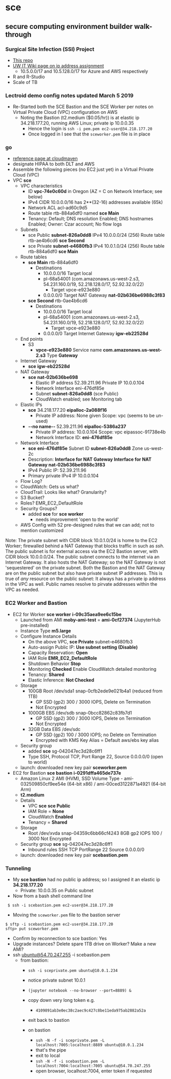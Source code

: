 # sce
## secure computing environment builder walk-through

### Surgical Site Infection (SSI) Project

* [This repo](https://github.com/robfatland/sce)
* [UW IT Wiki page on ip address assignment](https://wiki.cac.washington.edu/pages/viewpage.action?pageId=53181947)
  * 10.5.0.0/17 and 10.5.128.0/17 for Azure and AWS respectively
* R and R-Studio
* Scale of TB

### Lectroid demo config notes updated March 5 2019
* Re-Started both the SCE Bastion and the SCE Worker per notes on Virtual Private Cloud (VPC) configuration on AWS
  * Noting the Bastion (t2.medium ($0.05/hr)) is at elastic ip 34.218.177.20, running AWS Linux; private ip 10.0.0.35
    * Hence the login is `ssh -i pem.pem ec2-user@34.218.177.20`
    * Once logged in I see that the `sceworker.pem` file is in place
    

  
### go

* [reference page at cloudmaven](https://cloudmaven.github.io/documentation/aws_hipaa.html)
* designate HIPAA to both DLT and AWS 
* Assemble the following pieces (no EC2 just yet) in a Virtual Private Cloud (VPC)
* VPC **sce**
  * VPC characteristics
    * ID **vpc-74e0c60d** in Oregon (AZ = C on Network Interface; see below)
    * IPv4 CIDR 10.0.0.0/16 has 2**(32-16) addresses available (65k)
    * Network ACL acl-ad60c9d5
    * Route table rtb-884a6df0 named **sce Main** 
    * Tenancy: Default; DNS resolution Enabled; DNS hostnames Enabled; Owner: Czar account; No flow logs
  * Subnets
    * sce Public **subnet-826a0dd8** IPv4 10.0.0.0/24 (256) Route table rtb-ae4b6cd6 **sce Second**
    * sce Private **subnet-e4680fb3** IPv4 10.0.1.0/24 (256) Route table rtb-884a6df0 **sce Main**
  * Route tables
    * **sce Main** rtb-884a6df0 
      * Destinations 
        * 10.0.0.0/16 Target local
        * pl-68a54001 (com.amazonaws.us-west-2.s3, 54.231.160.0/19, 52.218.128.0/17, 52.92.32.0/22) 
          * Target vpce-e923e880
        * 0.0.0.0/0 Target NAT Gateway **nat-02b636be6988c3f83** 
    * **sce Second** rtb-0ae4b6cd6
      * Destinations
        * 10.0.0.0/16 Target local
        * pl-68a54001 (com.amazonaws.us-west-2.s3, 54.231.160.0/19, 52.218.128.0/17, 52.92.32.0/22)	
          * Target vpce-e923e880
        * 0.0.0.0/0 Target Internet Gateway **igw-eb22528d**
  * End points
    * S3
      * **vpce-e923e880**  Service name **com.amazonaws.us-west-2.s3** Type **Gateway** 
  * Internet Gateway 
    * **sce** **igw-eb22528d** 
  * NAT Gateway
    * **sce** **nat-02b636be698** 
      * Elastic IP address 52.39.211.96 Private IP 10.0.0.104  
      * Network Interface eni-476df85e
      * Subnet **subnet-826a0dd8** (sce Public)
      * CloudWatch enabled; see Monitoring tab
  * Elastic IPs
    * **sce** 34.218.177.20 **eipalloc-2a088f16** 
      * Private IP address: None given Scope: vpc (seems to be un-used)
    * **--no name--** 52.39.211.96 **eipalloc-5386a237** 
      * Private IP address: 10.0.0.104 Scope: vpc eipassoc-91738e4b 
      * Network Interface ID: **eni-476df85e**
  * Network Interface
    * **sce** **eni-476df85e** Subnet ID **subnet-826a0dd8** Zone us-west-2c
    * Description: **Interface for NAT Gateway Interface for NAT Gateway nat-02b636be6988c3f83**
    * IPv4 Public IP: 52.39.211.96
    * Primary private IPv4 IP 10.0.0.104
  * Flow Log?
  * CloudWatch: Gets us what?
  * CloudTrail: Looks like what? Granularity?
  * S3 Bucket?
  * Roles? EMR_EC2_DefaultRole
  * Security Groups? 
    * added **sce** for **sce worker**
      * needs improvement 'open to the world'
  * AWS Config with 52 pre-designed rules that we can add; not to mention customized
  
Note: The private subnet with CIDR block 10.0.1.0/24 is home to the EC2 Worker; firewalled behind a NAT Gateway
that blocks traffic in such as *ssh*. The public subnet is for external access via the EC2 Bastion server, with
CIDR block 10.0.0.0/24. The public subnet connects to the internet via an Internet Gateway. It also hosts the 
NAT Gateway; so the NAT Gateway is not 'sequestered' on the private subnet. Both the Bastion and the NAT Gateway are 
on the public subnet but also have private subnet IP addresses. This is true of *any* resource on the public subnet: 
It always has a private ip address in the VPC as well. Public names resolve to pirvate addresses within the VPC as needed. 


### EC2 Worker and Bastion

* EC2 for Worker **sce worker** **i-09c35aea9ee6c15be**
  * Launched from AMI **moby-ami-test** = **ami-0cf27374** (JupyterHub pre-installed)
  * Instance Type **m5.large**
  * Configure Instance Details
    * On the above VPC, **sce Private** subnet-e4680fb3
    * Auto-assign Public IP: **Use subnet setting (Disable)**
    * Capacity Reservation: **Open**
    * IAM Role **EMR_EC2_DefaultRole**
    * Shutdown Behavior **Stop**
    * Monitoring **Checked** Enable CloudWatch detailed monitoring
    * Tenancy: **Shared**
    * Elastic Inference: **Not Checked**
  * Storage
    * 100GB Root /dev/sda1 snap-0cfb2ede9e021b4a1 (reduced from 1TB) 
      * GP SSD (gp2) 300 / 3000 IOPS, Delete on Termination
      * Not Encrypted
    * 1000GB EBS /dev/sdb snap-0bcc82862c83fb7d1
      * GP SSD (gp2) 300 / 3000 IOPS, Delete on Termination
      * Not Encrypted
    * 32GB Data EBS /dev/sdc 
      * GP SSD (gp2) 100 / 3000 IOPS; no Delete on Termination
      * Encrypted with KMS Key Alias = Default aws/ebs key alias
  * Security group
    * added **sce** sg-042047ec3d28c6ff1 
    * Type SSH, Protocol TCP, Port Range 22, Source 0.0.0.0/0 (open to world)
  * launch: downloaded new key pair **sceworker.pem** 
* EC2 for Bastion **sce bastion** **i-0291dffa465de737e**
  * Amazon Linux 2 AMI (HVM), SSD Volume Type - ami-032509850cf9ee54e (64-bit x86) / ami-00ced3122871a4921 (64-bit Arm)
  * **t2.medium**
  * Details
    * VPC **sce** **sce Public** 
    * IAM Role = **None**
    * CloudWatch **Enabled**
    * Tenancy = **Shared**
  * Storage
    * Root /dev/xvda snap-04359c6bb66cf4243 8GB gp2 IOPS 100 / 3000 Not Encrypted
  * Security group **sce** sg-042047ec3d28c6ff1
    * Inbound rules SSH TCP PortRange 22 Source 0.0.0.0/0
  * launch: downloaded new key pair **scebastion.pem**
  
### Tunneling

* My **sce bastion** had no public ip address; so I assigned it an elastic ip **34.218.177.20**
  * Private: 10.0.0.35 on Public subnet
* Now from a bash shell command line

```
 $ ssh -i scebastion.pem ec2-user@34.218.177.20
 ```
 
 * Moving the ```sceworker.pem``` file to the bastion server
 
 ```
 $ sftp -i scebastion.pem ec2-user@34.218.177.20
 sftp> put sceworker.pem
 ```
 
  * Confirm by reconnection to sce bastion: Yes
  * Upgrade instances? Delete spare 1TB drive on Worker? Make a new AMI?
  * ssh ubuntu@54.70.247.255 -i scebastion.pem
    * from bastion:
      * `ssh -i sceprivate.pem ubuntu@10.0.1.234`
      * notice private subnet 10.0.1

      * `(jupyter notebook --no-browser --port=8889) &`
      * copy down very long token e.g.
        * `4109891ab3e0ec38c2aec9c427c8be11eda975ab2882a52a`
      * exit back to bastion
      * on bastion
        * `ssh -N -f -i sceprivate.pem -L localhost:7005:localhost:8889 ubuntu@10.0.1.234`
        * that's the pipe
        * exit to local
        * `ssh -N -f -i scebastion.pem -L localhost:7004:localhost:7005 ubuntu@54.70.247.255`
        * open browser, localhost:7004, enter token if requested

 
  

    
  
  
    
  
